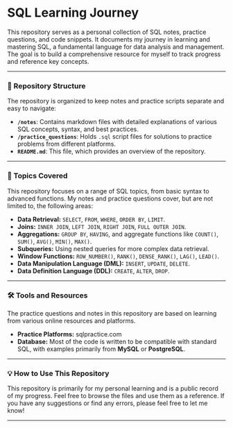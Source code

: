 # SQL Learning Journey

This repository serves as a personal collection of SQL notes, practice questions, and code snippets. It documents my journey in learning and mastering SQL, a fundamental language for data analysis and management. The goal is to build a comprehensive resource for myself to track progress and reference key concepts.

---

### 📂 Repository Structure

The repository is organized to keep notes and practice scripts separate and easy to navigate:

-   **`/notes`**: Contains markdown files with detailed explanations of various SQL concepts, syntax, and best practices.
-   **`/practice_questions`**: Holds `.sql` script files for solutions to practice problems from different platforms.
-   **`README.md`**: This file, which provides an overview of the repository.

---

### 📝 Topics Covered

This repository focuses on a range of SQL topics, from basic syntax to advanced functions. My notes and practice questions cover, but are not limited to, the following areas:

-   **Data Retrieval:** `SELECT`, `FROM`, `WHERE`, `ORDER BY`, `LIMIT`.
-   **Joins:** `INNER JOIN`, `LEFT JOIN`, `RIGHT JOIN`, `FULL OUTER JOIN`.
-   **Aggregations:** `GROUP BY`, `HAVING`, and aggregate functions like `COUNT()`, `SUM()`, `AVG()`, `MIN()`, `MAX()`.
-   **Subqueries:** Using nested queries for more complex data retrieval.
-   **Window Functions:** `ROW_NUMBER()`, `RANK()`, `DENSE_RANK()`, `LAG()`, `LEAD()`.
-   **Data Manipulation Language (DML):** `INSERT`, `UPDATE`, `DELETE`.
-   **Data Definition Language (DDL):** `CREATE`, `ALTER`, `DROP`.

---

### 🛠️ Tools and Resources

The practice questions and notes in this repository are based on learning from various online resources and platforms.

-   **Practice Platforms:** sqlpractice.com 
-   **Database:** Most of the code is written to be compatible with standard SQL, with examples primarily from **MySQL** or **PostgreSQL**.

---

### 💡 How to Use This Repository

This repository is primarily for my personal learning and is a public record of my progress. Feel free to browse the files and use them as a reference. If you have any suggestions or find any errors, please feel free to let me know!

---

